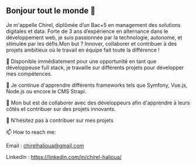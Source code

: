 ## Bonjour tout le monde 👋

Je m'appelle Chirel, diplômée d’un Bac+5 en management des solutions digitales et data. Forte de 3 ans d’expérience en alternance dans le développement web, je suis passionnée par la technologie, autonome, et stimulée par les défis.Mon but ? Innover, collaborer et contribuer à des projets ambitieux où le travail en équipe fait toute la différence !

🔭 Disponible immédiatement pour une opportunité en tant que développeuse full stack, je travaille sur différents projets pour développer mes compétences.

🌱 Je continue d'apprendre différents frameworks tels que Symfony, Vue.js, Node.js ou encore le CMS Strapi.

👯 Mon but est de collaborer avec des développeurs afin d'apprendre à leurs côtés et contribuer sur des projets innovants.

💬 N'hésitez pas à contribuer sur mes projets

📫 How to reach me:

Email : chirelhalioua@gmail.com

LinkedIn : https://linkedin.com/in/chirel-halioua/

